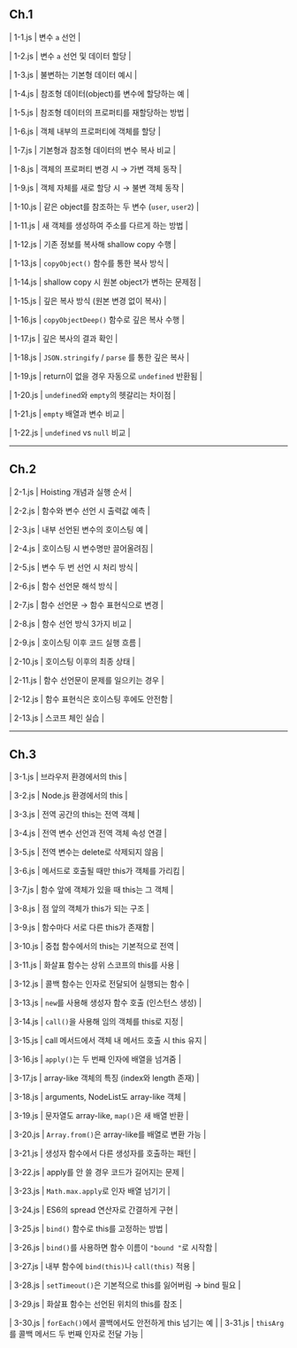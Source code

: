 
## Ch.1


| 1-1.js | 변수 `a` 선언 |


| 1-2.js | 변수 `a` 선언 및 데이터 할당 |


| 1-3.js | 불변하는 기본형 데이터 예시 |


| 1-4.js | 참조형 데이터(object)를 변수에 할당하는 예 |


| 1-5.js | 참조형 데이터의 프로퍼티를 재할당하는 방법 |


| 1-6.js | 객체 내부의 프로퍼티에 객체를 할당 |


| 1-7.js | 기본형과 참조형 데이터의 변수 복사 비교 |


| 1-8.js | 객체의 프로퍼티 변경 시 → 가변 객체 동작 |


| 1-9.js | 객체 자체를 새로 할당 시 → 불변 객체 동작 |


| 1-10.js | 같은 object를 참조하는 두 변수 (`user`, `user2`) |


| 1-11.js | 새 객체를 생성하여 주소를 다르게 하는 방법 |


| 1-12.js | 기존 정보를 복사해 shallow copy 수행 |


| 1-13.js | `copyObject()` 함수를 통한 복사 방식 |


| 1-14.js | shallow copy 시 원본 object가 변하는 문제점 |


| 1-15.js | 깊은 복사 방식 (원본 변경 없이 복사) |


| 1-16.js | `copyObjectDeep()` 함수로 깊은 복사 수행 |


| 1-17.js | 깊은 복사의 결과 확인 |


| 1-18.js | `JSON.stringify` / `parse` 를 통한 깊은 복사 |


| 1-19.js | return이 없을 경우 자동으로 `undefined` 반환됨 |


| 1-20.js | `undefined`와 `empty`의 헷갈리는 차이점 |


| 1-21.js | `empty` 배열과 변수 비교 |


| 1-22.js | `undefined` vs `null` 비교 |



---

## Ch.2


| 2-1.js | Hoisting 개념과 실행 순서 |


| 2-2.js | 함수와 변수 선언 시 출력값 예측 |


| 2-3.js | 내부 선언된 변수의 호이스팅 예 |


| 2-4.js | 호이스팅 시 변수명만 끌어올려짐 |


| 2-5.js | 변수 두 번 선언 시 처리 방식 |


| 2-6.js | 함수 선언문 해석 방식 |


| 2-7.js | 함수 선언문 → 함수 표현식으로 변경 |


| 2-8.js | 함수 선언 방식 3가지 비교 |


| 2-9.js | 호이스팅 이후 코드 실행 흐름 |


| 2-10.js | 호이스팅 이후의 최종 상태 |


| 2-11.js | 함수 선언문이 문제를 일으키는 경우 |


| 2-12.js | 함수 표현식은 호이스팅 후에도 안전함 |


| 2-13.js | 스코프 체인 실습 |



---

## Ch.3


| 3-1.js | 브라우저 환경에서의 this |


| 3-2.js | Node.js 환경에서의 this |


| 3-3.js | 전역 공간의 this는 전역 객체 |


| 3-4.js | 전역 변수 선언과 전역 객체 속성 연결 |


| 3-5.js | 전역 변수는 delete로 삭제되지 않음 |


| 3-6.js | 메서드로 호출될 때만 this가 객체를 가리킴 |


| 3-7.js | 함수 앞에 객체가 있을 때 this는 그 객체 |


| 3-8.js | 점 앞의 객체가 this가 되는 구조 |


| 3-9.js | 함수마다 서로 다른 this가 존재함 |


| 3-10.js | 중첩 함수에서의 this는 기본적으로 전역 |


| 3-11.js | 화살표 함수는 상위 스코프의 this를 사용 |


| 3-12.js | 콜백 함수는 인자로 전달되어 실행되는 함수 |


| 3-13.js | `new`를 사용해 생성자 함수 호출 (인스턴스 생성) |


| 3-14.js | `call()`을 사용해 임의 객체를 this로 지정 |


| 3-15.js | call 메서드에서 객체 내 메서드 호출 시 this 유지 |


| 3-16.js | `apply()`는 두 번째 인자에 배열을 넘겨줌 |


| 3-17.js | array-like 객체의 특징 (index와 length 존재) |


| 3-18.js | arguments, NodeList도 array-like 객체 |


| 3-19.js | 문자열도 array-like, `map()`은 새 배열 반환 |


| 3-20.js | `Array.from()`은 array-like를 배열로 변환 가능 |


| 3-21.js | 생성자 함수에서 다른 생성자를 호출하는 패턴 |


| 3-22.js | apply를 안 쓸 경우 코드가 길어지는 문제 |


| 3-23.js | `Math.max.apply`로 인자 배열 넘기기 |


| 3-24.js | ES6의 spread 연산자로 간결하게 구현 |


| 3-25.js | `bind()` 함수로 this를 고정하는 방법 |


| 3-26.js | `bind()`를 사용하면 함수 이름이 `"bound "`로 시작함 |


| 3-27.js | 내부 함수에 `bind(this)`나 `call(this)` 적용 |


| 3-28.js | `setTimeout()`은 기본적으로 this를 잃어버림 → bind 필요 |


| 3-29.js | 화살표 함수는 선언된 위치의 this를 참조 |


| 3-30.js | `forEach()`에서 콜백에서도 안전하게 this 넘기는 예 |
| 3-31.js | `thisArg`를 콜백 메서드 두 번째 인자로 전달 가능 |

